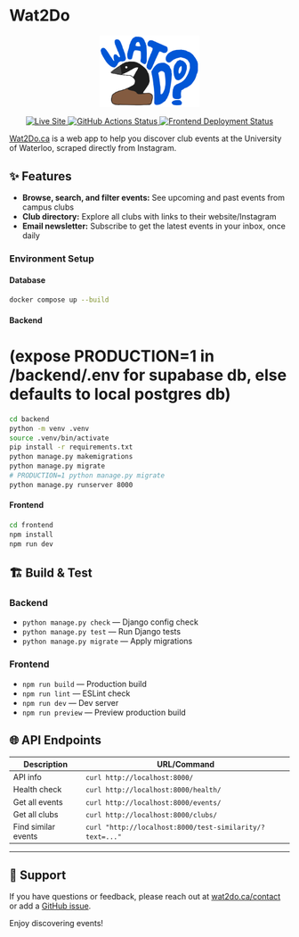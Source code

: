 # Wat2Do

<p align="center">
  <img src="frontend/public/wat2do-logo.svg" alt="Wat2Do Logo" width="180"/>
</p>

<p align="center">
  <a href="https://wat2do.ca" target="_blank">
    <img src="https://img.shields.io/badge/Live%20Site-wat2do.ca-blue?style=flat-square" alt="Live Site"/>
  </a>
  <a href="https://github.com/ericahan22/bug-free-octo-spork/actions">
    <img src="https://img.shields.io/github/actions/workflow/status/ericahan22/bug-free-octo-spork/update-events-data.yml?branch=main&style=flat-square" alt="GitHub Actions Status"/>
  </a>
  <a href="https://vercel.com/ericas-projects-4f2175b1/bug-free-octo-spork-frontend">
    <img src="https://deploy-badge.vercel.app/vercel/bug-free-octo-spork-frontend?logo=&name=vercel+frontend&style=flat-square" alt="Frontend Deployment Status"/>
  </a>
</p>

<a href="https://wat2do.ca" target="_blank">Wat2Do.ca</a> is a web app to help you discover club events at the University of
Waterloo, scraped directly from Instagram.

## ✨ Features

- **Browse, search, and filter events:** See upcoming and past events from campus clubs
- **Club directory:** Explore all clubs with links to their website/Instagram
- **Email newsletter:** Subscribe to get the latest events in your inbox, once daily

### Environment Setup

#### Database
```bash
docker compose up --build
```

#### Backend 
# (expose PRODUCTION=1 in /backend/.env for supabase db, else defaults to local postgres db)
```bash
cd backend
python -m venv .venv
source .venv/bin/activate
pip install -r requirements.txt
python manage.py makemigrations
python manage.py migrate
# PRODUCTION=1 python manage.py migrate
python manage.py runserver 8000
```

#### Frontend
```bash
cd frontend
npm install 
npm run dev
```

## 🏗️ Build & Test

### Backend
- `python manage.py check` — Django config check
- `python manage.py test` — Run Django tests
- `python manage.py migrate` — Apply migrations

### Frontend
- `npm run build` — Production build
- `npm run lint` — ESLint check
- `npm run dev` — Dev server
- `npm run preview` — Preview production build

## 🌐 API Endpoints

| Description         | URL/Command                                               |
|---------------------|----------------------------------------------------------|
| API info            | `curl http://localhost:8000/`                            |
| Health check        | `curl http://localhost:8000/health/`                     |
| Get all events      | `curl http://localhost:8000/events/`                     |
| Get all clubs       | `curl http://localhost:8000/clubs/`                      |
| Find similar events | `curl "http://localhost:8000/test-similarity/?text=..."` |

---

## 🤝 Support

If you have questions or feedback, please reach out at <a href="https://wat2do.ca/contact" target="_blank">wat2do.ca/contact</a> or add a <a href="https://github.com/ericahan22/bug-free-octo-spork/issues" target="_blank">GitHub issue</a>.

Enjoy discovering events!